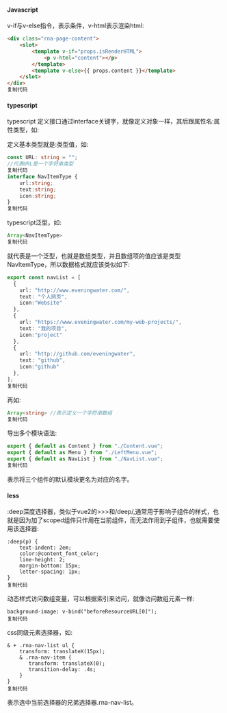 #### Javascript

v-if与v-else指令，表示条件，v-html表示渲染html:

```html
<div class="rna-page-content">
    <slot>
        <template v-if="props.isRenderHTML">
            <p v-html="content"></p>
        </template>
        <template v-else>{{ props.content }}</template>
    </slot>
</div>
复制代码
```

#### typescript

typescript 定义接口通过interface关键字，就像定义对象一样，其后跟属性名:属性类型，如:

定义基本类型就是:类型值，如:

```ts
const URL: string = "";
//代表URL是一个字符串类型
复制代码
interface NavItemType {
    url:string;
    text:string;
    icon:string;
}
复制代码
```

typescript泛型，如:

```ts
Array<NavItemType>
复制代码
```

就代表是一个泛型，也就是数组类型，并且数组项的值应该是类型NavItemType，所以数据格式就应该类似如下:

```ts
export const navList = [
  {
    url: "http://www.eveningwater.com/",
    text: "个人网页",
    icon:"Website"
  },
  {
    url: "https://www.eveningwater.com/my-web-projects/",
    text: "我的项目",
    icon:"project"
  },
  {
    url: "http://github.com/eveningwater",
    text: "github",
    icon:"github"
  },
];
复制代码
```

再如:

```ts
Array<string> //表示定义一个字符串数组
复制代码
```

导出多个模块语法:

```ts
export { default as Content } from "./Content.vue";
export { default as Menu } from "./LeftMenu.vue";
export { default as NavList } from "./NavList.vue";
复制代码
```

表示将三个组件的默认模块更名为对应的名字。

#### less

:deep深度选择器，类似于vue2的>>>和/deep/,通常用于影响子组件的样式，也就是因为加了scoped组件只作用在当前组件，而无法作用到子组件，也就需要使用该选择器:

```less
:deep(p) {
    text-indent: 2em;
    color:@content_font_color;
    line-height: 2;
    margin-bottom: 15px;
    letter-spacing: 1px;
}
复制代码
```

动态样式访问数组变量，可以根据索引来访问，就像访问数组元素一样:

```less
background-image: v-bind("beforeResourceURL[0]");
复制代码
```

css同级元素选择器，如:

```less
& + .rna-nav-list ul {
    transform: translateX(15px);
    & .rna-nav-item {
       transform: translateX(0);
       transition-delay: .4s;
    }
}
复制代码
```

表示选中当前选择器的兄弟选择器.rna-nav-list。